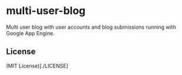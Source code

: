 # multi-user-blog
Multi user blog with user accounts and blog submissions running with Google App Engine.

## License
(MIT License)[./LICENSE]
